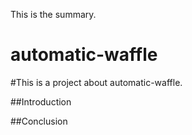 This is the summary.

# automatic-waffle
#This is a project about automatic-waffle.

##Introduction

##Conclusion